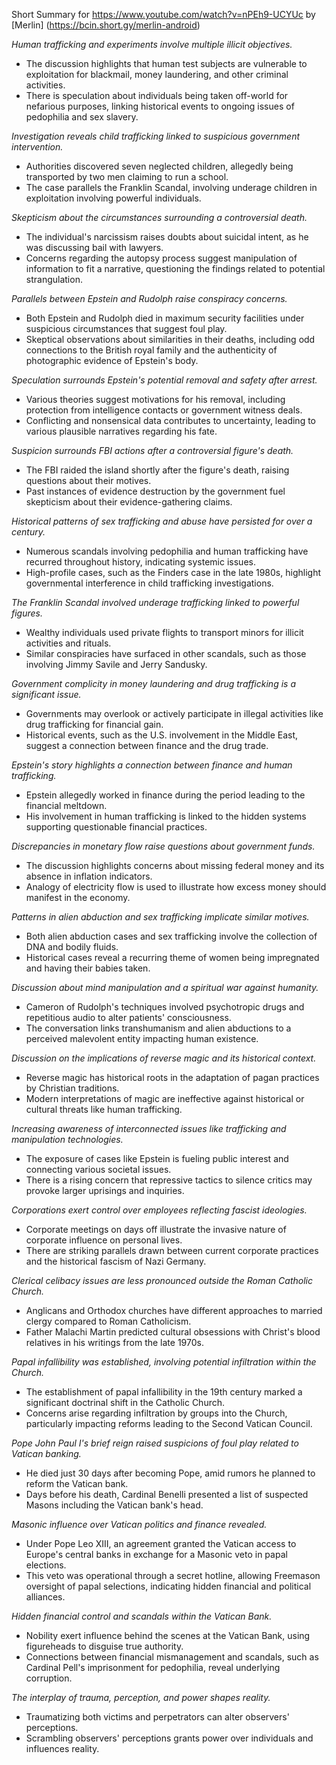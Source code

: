 Short Summary for https://www.youtube.com/watch?v=nPEh9-UCYUc by [Merlin] (https://bcin.short.gy/merlin-android)

*Human trafficking and experiments involve multiple illicit objectives.*
- The discussion highlights that human test subjects are vulnerable to exploitation for blackmail, money laundering, and other criminal activities.
- There is speculation about individuals being taken off-world for nefarious purposes, linking historical events to ongoing issues of pedophilia and sex slavery.

*Investigation reveals child trafficking linked to suspicious government intervention.*
- Authorities discovered seven neglected children, allegedly being transported by two men claiming to run a school.
- The case parallels the Franklin Scandal, involving underage children in exploitation involving powerful individuals.

*Skepticism about the circumstances surrounding a controversial death.*
- The individual's narcissism raises doubts about suicidal intent, as he was discussing bail with lawyers.
- Concerns regarding the autopsy process suggest manipulation of information to fit a narrative, questioning the findings related to potential strangulation.

*Parallels between Epstein and Rudolph raise conspiracy concerns.*
- Both Epstein and Rudolph died in maximum security facilities under suspicious circumstances that suggest foul play.
- Skeptical observations about similarities in their deaths, including odd connections to the British royal family and the authenticity of photographic evidence of Epstein's body.

*Speculation surrounds Epstein's potential removal and safety after arrest.*
- Various theories suggest motivations for his removal, including protection from intelligence contacts or government witness deals.
- Conflicting and nonsensical data contributes to uncertainty, leading to various plausible narratives regarding his fate.

*Suspicion surrounds FBI actions after a controversial figure's death.*
- The FBI raided the island shortly after the figure's death, raising questions about their motives.
- Past instances of evidence destruction by the government fuel skepticism about their evidence-gathering claims.

*Historical patterns of sex trafficking and abuse have persisted for over a century.*
- Numerous scandals involving pedophilia and human trafficking have recurred throughout history, indicating systemic issues.
- High-profile cases, such as the Finders case in the late 1980s, highlight governmental interference in child trafficking investigations.

*The Franklin Scandal involved underage trafficking linked to powerful figures.*
- Wealthy individuals used private flights to transport minors for illicit activities and rituals.
- Similar conspiracies have surfaced in other scandals, such as those involving Jimmy Savile and Jerry Sandusky.

*Government complicity in money laundering and drug trafficking is a significant issue.*
- Governments may overlook or actively participate in illegal activities like drug trafficking for financial gain.
- Historical events, such as the U.S. involvement in the Middle East, suggest a connection between finance and the drug trade.

*Epstein's story highlights a connection between finance and human trafficking.*
- Epstein allegedly worked in finance during the period leading to the financial meltdown.
- His involvement in human trafficking is linked to the hidden systems supporting questionable financial practices.

*Discrepancies in monetary flow raise questions about government funds.*
- The discussion highlights concerns about missing federal money and its absence in inflation indicators.
- Analogy of electricity flow is used to illustrate how excess money should manifest in the economy.

*Patterns in alien abduction and sex trafficking implicate similar motives.*
- Both alien abduction cases and sex trafficking involve the collection of DNA and bodily fluids.
- Historical cases reveal a recurring theme of women being impregnated and having their babies taken.

*Discussion about mind manipulation and a spiritual war against humanity.*
- Cameron of Rudolph's techniques involved psychotropic drugs and repetitious audio to alter patients' consciousness.
- The conversation links transhumanism and alien abductions to a perceived malevolent entity impacting human existence.

*Discussion on the implications of reverse magic and its historical context.*
- Reverse magic has historical roots in the adaptation of pagan practices by Christian traditions.
- Modern interpretations of magic are ineffective against historical or cultural threats like human trafficking.

*Increasing awareness of interconnected issues like trafficking and manipulation technologies.*
- The exposure of cases like Epstein is fueling public interest and connecting various societal issues.
- There is a rising concern that repressive tactics to silence critics may provoke larger uprisings and inquiries.

*Corporations exert control over employees reflecting fascist ideologies.*
- Corporate meetings on days off illustrate the invasive nature of corporate influence on personal lives.
- There are striking parallels drawn between current corporate practices and the historical fascism of Nazi Germany.

*Clerical celibacy issues are less pronounced outside the Roman Catholic Church.*
- Anglicans and Orthodox churches have different approaches to married clergy compared to Roman Catholicism.
- Father Malachi Martin predicted cultural obsessions with Christ's blood relatives in his writings from the late 1970s.

*Papal infallibility was established, involving potential infiltration within the Church.*
- The establishment of papal infallibility in the 19th century marked a significant doctrinal shift in the Catholic Church.
- Concerns arise regarding infiltration by groups into the Church, particularly impacting reforms leading to the Second Vatican Council.

*Pope John Paul I's brief reign raised suspicions of foul play related to Vatican banking.*
- He died just 30 days after becoming Pope, amid rumors he planned to reform the Vatican bank.
- Days before his death, Cardinal Benelli presented a list of suspected Masons including the Vatican bank's head.

*Masonic influence over Vatican politics and finance revealed.*
- Under Pope Leo XIII, an agreement granted the Vatican access to Europe's central banks in exchange for a Masonic veto in papal elections.
- This veto was operational through a secret hotline, allowing Freemason oversight of papal selections, indicating hidden financial and political alliances.

*Hidden financial control and scandals within the Vatican Bank.*
- Nobility exert influence behind the scenes at the Vatican Bank, using figureheads to disguise true authority.
- Connections between financial mismanagement and scandals, such as Cardinal Pell's imprisonment for pedophilia, reveal underlying corruption.

*The interplay of trauma, perception, and power shapes reality.*
- Traumatizing both victims and perpetrators can alter observers' perceptions.
- Scrambling observers' perceptions grants power over individuals and influences reality.

